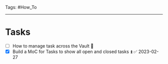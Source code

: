 Tags: #How_To 



---
# Tasks

- [ ] How to manage task across the Vault 🔼
- [x] Build a MoC for Tasks to show all open and closed tasks ⏫ ✅ 2023-02-27
